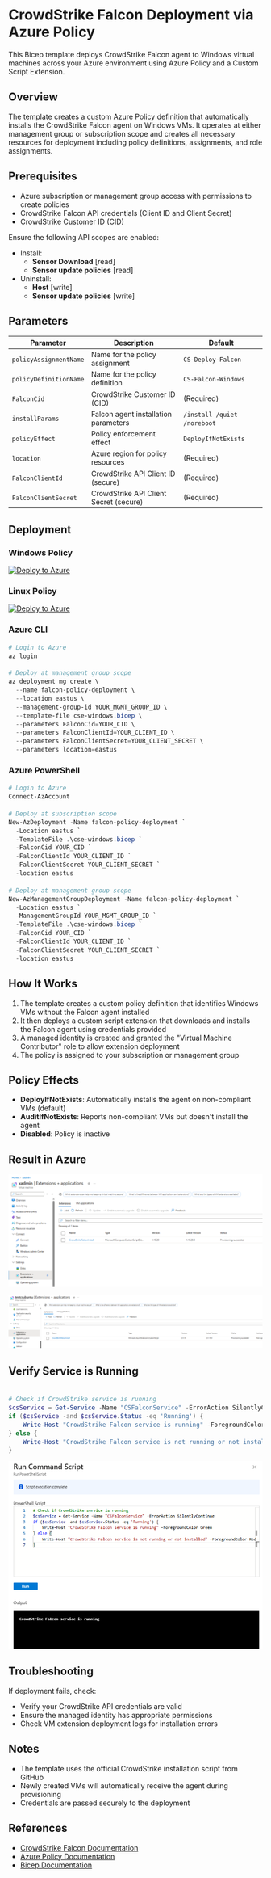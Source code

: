 # CrowdStrike Falcon Deployment via Azure Policy

This Bicep template deploys CrowdStrike Falcon agent to Windows virtual machines across your Azure environment using Azure Policy and a Custom Script Extension.

## Overview

The template creates a custom Azure Policy definition that automatically installs the CrowdStrike Falcon agent on Windows VMs. It operates at either management group or subscription scope and creates all necessary resources for deployment including policy definitions, assignments, and role assignments.

## Prerequisites

- Azure subscription or management group access with permissions to create policies
- CrowdStrike Falcon API credentials (Client ID and Client Secret)
- CrowdStrike Customer ID (CID)

Ensure the following API scopes are enabled:

- Install:
  - **Sensor Download** [read]
  - **Sensor update policies** [read]
- Uninstall:
  - **Host** [write]
  - **Sensor update policies** [write]

## Parameters

| Parameter | Description | Default |
|-----------|-------------|---------|
| `policyAssignmentName` | Name for the policy assignment | `CS-Deploy-Falcon` |
| `policyDefinitionName` | Name for the policy definition | `CS-Falcon-Windows` |
| `FalconCid` | CrowdStrike Customer ID (CID) | (Required) |
| `installParams` | Falcon agent installation parameters | `/install /quiet /noreboot` |
| `policyEffect` | Policy enforcement effect | `DeployIfNotExists` |
| `location` | Azure region for policy resources | (Required) |
| `FalconClientId` | CrowdStrike API Client ID (secure) | (Required) |
| `FalconClientSecret` | CrowdStrike API Client Secret (secure) | (Required) |

## Deployment

### Windows Policy

[![Deploy to Azure](https://aka.ms/deploytoazurebutton)](https://portal.azure.com/#create/Microsoft.Template/uri/https%3A%2F%2Fraw.githubusercontent.com%2Fmikedzikowski%2Fcs-azure-falcon-policy-cse%2Fmain%2Fcs-windows.json/https%3A%2F%2Fraw.githubusercontent.com%2Fmikedzikowski%2Fcs-azure-falcon-policy-cse%2Fmain%2Fui.json)

### Linux Policy

[![Deploy to Azure](https://aka.ms/deploytoazurebutton)](https://portal.azure.com/#create/Microsoft.Template/uri/https%3A%2F%2Fraw.githubusercontent.com%2Fmikedzikowski%2Fcs-azure-falcon-policy-cse%2Fmain%2Fcs-linux.json/https%3A%2F%2Fraw.githubusercontent.com%2Fmikedzikowski%2Fcs-azure-falcon-policy-cse%2Fmain%2Fui.json)

### Azure CLI

```powershell
# Login to Azure
az login

# Deploy at management group scope
az deployment mg create \
  --name falcon-policy-deployment \
  --location eastus \
  --management-group-id YOUR_MGMT_GROUP_ID \
  --template-file cse-windows.bicep \
  --parameters FalconCid=YOUR_CID \
  --parameters FalconClientId=YOUR_CLIENT_ID \
  --parameters FalconClientSecret=YOUR_CLIENT_SECRET \
  --parameters location=eastus
```

### Azure PowerShell

```powershell
# Login to Azure
Connect-AzAccount

# Deploy at subscription scope
New-AzDeployment -Name falcon-policy-deployment `
  -Location eastus `
  -TemplateFile .\cse-windows.bicep `
  -FalconCid YOUR_CID `
  -FalconClientId YOUR_CLIENT_ID `
  -FalconClientSecret YOUR_CLIENT_SECRET `
  -location eastus

# Deploy at management group scope
New-AzManagementGroupDeployment -Name falcon-policy-deployment `
  -Location eastus `
  -ManagementGroupId YOUR_MGMT_GROUP_ID `
  -TemplateFile .\cse-windows.bicep `
  -FalconCid YOUR_CID `
  -FalconClientId YOUR_CLIENT_ID `
  -FalconClientSecret YOUR_CLIENT_SECRET `
  -location eastus
```

## How It Works

1. The template creates a custom policy definition that identifies Windows VMs without the Falcon agent installed
2. It then deploys a custom script extension that downloads and installs the Falcon agent using credentials provided
3. A managed identity is created and granted the "Virtual Machine Contributor" role to allow extension deployment
4. The policy is assigned to your subscription or management group

## Policy Effects

- **DeployIfNotExists**: Automatically installs the agent on non-compliant VMs (default)
- **AuditIfNotExists**: Reports non-compliant VMs but doesn't install the agent
- **Disabled**: Policy is inactive

## Result in Azure

![alt text](image.png)

![alt text](image-2.png)

## Verify Service is Running

```powershell

# Check if CrowdStrike service is running
$csService = Get-Service -Name "CSFalconService" -ErrorAction SilentlyContinue
if ($csService -and $csService.Status -eq 'Running') {
    Write-Host "CrowdStrike Falcon service is running" -ForegroundColor Green
} else {
    Write-Host "CrowdStrike Falcon service is not running or not installed" -ForegroundColor Red
}
```

![alt text](image-1.png)

## Troubleshooting

If deployment fails, check:

- Verify your CrowdStrike API credentials are valid
- Ensure the managed identity has appropriate permissions
- Check VM extension deployment logs for installation errors

## Notes

- The template uses the official CrowdStrike installation script from GitHub
- Newly created VMs will automatically receive the agent during provisioning
- Credentials are passed securely to the deployment

## References

- [CrowdStrike Falcon Documentation](https://falcon.crowdstrike.com/documentation/)
- [Azure Policy Documentation](https://docs.microsoft.com/en-us/azure/governance/policy/)
- [Bicep Documentation](https://docs.microsoft.com/en-us/azure/azure-resource-manager/bicep/)
